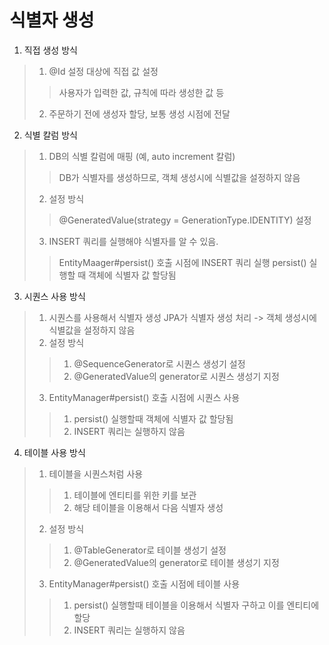 # 식별자 생성

1. 직접 생성 방식
> 1. @Id 설정 대상에 직접 값 설정
>> 사용자가 입력한 값, 규칙에 따라 생성한 값 등
> 2. 주문하기 전에 생성자 할당, 보통 생성 시점에 전달

2. 식별 칼럼 방식
> 1. DB의 식별 칼럼에 매핑 (예, auto increment 칼럼)
>> DB가 식별자를 생성하므로, 객체 생성시에 식별값을 설정하지 않음
> 2. 설정 방식
>> @GeneratedValue(strategy = GenerationType.IDENTITY) 설정
> 3. INSERT 쿼리를 실행해야 식별자를 알 수 있음.
>> EntityMaager#persist() 호출 시점에 INSERT 쿼리 실행
>> persist() 실행할 때 객체에 식별자 값 할당됨

3. 시퀀스 사용 방식
> 1. 시퀀스를 사용해서 식별자 생성
> JPA가 식별자 생성 처리 -> 객체 생성시에 식별값을 설정하지 않음
> 2. 설정 방식
>> 1. @SequenceGenerator로 시퀀스 생성기 설정
>> 2. @GeneratedValue의 generator로 시퀀스 생성기 지정
> 3. EntityManager#persist() 호출 시점에 시퀀스 사용
>> 1. persist() 실행할때 객체에 식별자 값 할당됨
>> 2. INSERT 쿼리는 실행하지 않음

4. 테이블 사용 방식
> 1. 테이블을 시퀀스처럼 사용
>> 1. 테이블에 엔티티를 위한 키를 보관
>> 2. 해당 테이블을 이용해서 다음 식별자 생성
> 2. 설정 방식
>> 1. @TableGenerator로 테이블 생성기 설정
>> 2. @GeneratedValue의 generator로 테이블 생성기 지정
> 3. EntityManager#persist() 호출 시점에 테이블 사용
>> 1. persist() 실행할때 테이블을 이용해서 식별자 구하고 이를 엔티티에 할당
>> 2. INSERT 쿼리는 실행하지 않음
